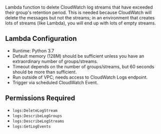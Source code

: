 Lambda function to delete CloudWatch log streams that have exceeded their group's
retention period. This is needed because CloudWatch will delete the messages but
not the streams; in an environment that creates lots of streams (like Lambda), you
will end up with lots of empty streams.

## Lambda Configuration

* Runtime: Python 3.7
* Default memory (128M) should be sufficient unless you have an extraordinary
  number of groups/streams.
* Timeout depends on the number of groups/streams, but 60 seconds should be
  more than sufficient.
* Run outside of VPC; needs access to CloudWatch Logs endpoint.
* Trigger via scheduled CloudWatch Event.

## Permissions Required

* `logs:DeleteLogStream`
* `logs:DescribeLogGroups`
* `logs:DescribeLogStreams`
* `logs:GetLogEvents`

